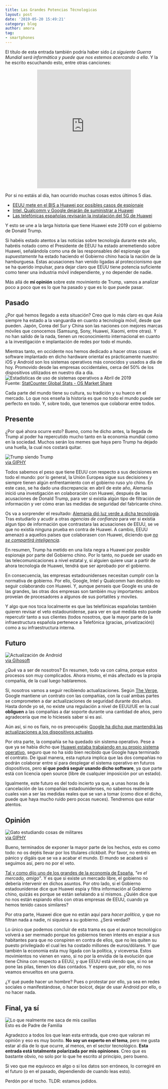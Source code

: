 ```yaml
---
title: Las Grandes Potencias Técnologicas
layout: post
date: '2019-05-20 15:49:21'
category: blog
author: amora
tag:
- smartphones
---
```


El título de esta entrada también podría haber sido *La siguiente Guerra Mundial será informática y puede que nos estemos acercando a ella*. Y la he escrito escuchando esto, entre otras canciones:
<center><iframe src="https://open.spotify.com/embed/track/3pTNVDJpzaLxiZnbC18SMX" width="300" height="380" frameborder="0" allowtransparency="true" allow="encrypted-media"></iframe></center>

Por si no estáis al día, han ocurrido muchas cosas estos últimos 5 días.
*  [EEUU mete en el BIS a Huawei por posibles casos de espionaje](https://www.adslzone.net/2019/05/16/eeuu-prohibe-venta-huawei/)
*  [Intel, Qualcomm y Google dejarán de suministrar a Huawei](https://www.elconfidencial.com/tecnologia/2019-05-20/huawei-google-grandes-tecnologias-eeuu-suministros_2010242/)
*  [Las telefónicas españolas revisarán la instalación del 5G de Huawei](https://www.adslzone.net/2019/05/20/dudas-operadoras-espana-moviles-5g/)  

Y esto se une a la larga historia que tiene Huawei este 2019 con el gobierno de Donald Trump.

Si habéis estado atentos a las noticias sobre tecnología durante este año, habréis notado como el Presidente de EEUU ha estado arremetiendo sobre Huawei, señalándola como una de las responsables del espionaje que *supuestamente* ha estado haciendo el Gobierno chino hacia la nación de la hamburguesa. Estas acusaciones han venido ligadas al proteccionismo que se ha querido impulsar, para dejar claro que EEUU tiene potencia suficiente como tener una industria móvil independiente, y no depender de nadie.

Más allá de **mi opinión** sobre este movimiento de Trump, vamos a analizar poco a poco que es lo que ha pasado y que es lo que puede pasar.

## Pasado
¿Por qué hemos llegado a esta situación? Creo que lo más claro es que Asia siempre ha estado a la vanguardia en cuanto a tecnología móvil, desde que pueden. Japón, Corea del Sur y China son las naciones con mejores marcas móviles que conocemos (Samsung, Sony, Huawei, Xiaomi, entre otras). Y no han salido de la nada, tienen un reconocimiento internacional en cuanto a la investigación e implantación de redes por todo el mundo.

Mientras tanto, en occidente nos hemos dedicado a hacer otras cosas: el software implantado en dicho hardware oriental es prácticamente nuestro: iOS y Android son los sistemas operativos más conocidos y usados a día de hoy. Promovido desde las empresas occidentales, cerca del 50% de los dispositivos utilizados en nuestro día a día.
![Estadísticas de uso de sistemas operativos a Abril de 2019](/assets/images/blog/os-stats-201904.png)  
Fuente: [StatCounter Global Stats - OS Market Share](http://gs.statcounter.com/os-market-share)  

Cada parte del mundo tiene su cultura, su tradición y su hueco en el mercado. Lo que nos enseña la historia es que no todo el mundo puede ser perfecto en todo. Y, sobre todo, que tenemos que colaborar entre todos.

## Presente
¿Por qué ahora ocurre esto? Bueno, como he dicho antes, la llegada de Trump al poder ha repercutido mucho tanto en la economía mundial como en la sociedad. Muchos serán los memes que haya pero Trump ha dejado una huella, la cual nos costará quitar.

![Trump siendo Trump](https://media.giphy.com/media/l4FGuhL4U2WyjdkaY/giphy.gif)  
[via GIPHY](https://giphy.com/gifs/reactionseditor-l4FGuhL4U2WyjdkaY)  

Todos sabemos el peso que tiene EEUU con respecto a sus decisiones en todo el mundo: por lo general, la Unión Europea sigue sus decisiones y siempre tienen algún enfrentamiento con el gobierno ruso y/o chino. En este caso, se ha dado una discrepancia: en abril de este año, Alemania inició una investigación en colaboración con Huawei, después de las acusaciones de Donald Trump, para ver si existía algún tipo de filtración de información y ver cómo eran las medidas de seguridad del fabricante chino.

Os va a sorprender el resultado: [Alemania dió luz verde a dicha tecnología](https://www.abc.es/tecnologia/redes/abci-huawei-no-sera-vetada-alemania-para-despliegue-pese-presiones-donald-trump-201904151652_noticia.html). Tras estudiarlo y acudir a otras *agencias de confianza* para ver si existia algun tipo de información que contrastara las acusaciones de EEUU, se ve que no existía ninguna prueba en contra de Huawei. A cambio, EEUU amenazó a aquellos países que colaborasen con Huawei, diciendo que *[no se compartirá inteligencia](https://hipertextual.com/2019/03/estados-unidos-alemania-huawei-5g)*.

En resumen, Trump ha metido en una lista negra a Huawei por *posible* espionaje por parte del Gobierno chino. Por lo tanto, no puede ser usado en las telecomunicaciones a nivel estatal y, si alguien quiere usar a partir de ahora tecnología de Huawei, tendrá que ser aprobado por el gobierno.

En consecuencia, las empresas estadounidenses necesitan cumplir con la normativa de gobierno. Por ello, Google, Intel y Qualcomm han decidido no seguir colaborando con Huawei. Y, aunque penseis que Google es una de las grandes, las otras dos empresas son también muy importantes: ambos proveían de procesadores a algunos de sus portatiles y moviles.

Y algo que nos toca localmente es que las telefónicas españolas también quieren revisar el veto estadounidense, para ver en qué medida esto puede repercutir tanto a sus clientes (todos nosotros, que la mayor parte de la infraestructura española pertenece a Telefónica (gracias, privatización)) como a su infraestructura interna.

## Futuro
![Actualización de Android](/assets/images/blog/update-android-version-1.png)  
[via Gihosoft](https://www.gihosoft.com/mobile-tips/how-to-update-android-version.html)  

¿Qué va a ser de nosotros? En resumen, todo va con calma, porque estos procesos son muy complicados. Ahora mismo, el más afectado es la propia compañía, de la cual luego hablaremos.

Sí, nosotros vamos a seguir recibiendo actualizaciones. Según [The Verge](https://www.theverge.com/2018/10/24/18019356/android-security-update-mandate-google-contract), Google mantiene un contrato con las compañías, con la cual ambas partes se comprometen a dar actualizaciones de seguridad durante dos años. Hasta donde yo sé, no existe una regulación a nivel de EEUU/UE en la cual **obliguen** a las compañías a dar soporte durante una cantidad de años, pero agradecería que me lo hicieseis saber si es así.

Aún así, si no os fiais, no os preocupéis: [Google ha dicho que mantendrá las actualizaciones a los dispositivos actuales](https://twitter.com/Android/status/1130313848332988421).

Por otra parte, la compañía se ha quedado sin sistema operativo. Pese a que ya se habia dicho que [Huawei estaba trabajando en su propio sistema operativo](https://www.xatakandroid.com/sistema-operativo/huawei-tiene-listo-sistema-operativo-que-reemplazara-a-android-caso-que-sea-necesario), seguro que no ha sido bien recibido que Google haya terminado el contrato. De igual manera, esta ruptura implica que las dos compañías no podrán colaborar entre sí para desplegar el sistema operativo en futuros dispositivos, pero **sí que podrá seguir usando dicho software**, ya que parte está con licencia open source (libre de cualquier imposición por un estado).

Igualmente, este futuro es del todo incierto ya que, a unas horas de la cancelación de las compañías estadounidenses, no sabemos realmente cuales van a ser las medidas reales que se van a tomar (como dice el dicho, puede que haya mucho ruido pero pocas nueces). Tendremos que estar atentos.

## Opinión
![Gato estudiando cosas de militares](https://media.giphy.com/media/R98cFjunTyfpS/giphy.gif)  
[via GIPHY](https://giphy.com/gifs/cat-animal-confused-R98cFjunTyfpS)  

Bueno, terminados de exponer la mayor parte de los hechos, esto es como todo: no os dejéis llevar por los titulares *clickbait*. Por favor, no entréis en pánico y digáis que se va a acabar el mundo. El mundo se acabará si seguimos así, pero no por el veto.

[Tal y como dijo uno de los grandes de la economía de España](https://www.youtube.com/watch?v=HLmGfhxUg-0&t=71s), *"es el mercado, amigo"*. Y es que si existe un mercado libre, el gobierno no debería intervenir en dichos asuntos. Por otro lado, si el Gobierno estadounidense dice que Huawei espía y filtra información al Gobierno chino, quizás es porque se están señalando a sí mismos. ¿Quién dice que no nos están espiando ellos con otras empresas de EEUU, cuando ya hemos tenido casos similares?

Por otra parte, Huawei dice que no están aquí para *hacer política*, y que no filtran nada a nadie, ni siquiera a su gobierno. ¿Será verdad?

Lo único que podemos concluir de esta trama es que el avance tecnológico volverá a ser mermado porque los gobiernos tienen interés en espiar a sus habitantes para que no conspiren en contra de ellos, que no les quiten su puesto privilegiado el cual les ha costado millones de euros/dólares. Y que también la economia esta muy ligada con la política, y viceversa. Estos movimientos no vienen en vano, si no por la envidia de la evolución que tiene China con respecto a EEUU, y que EEUU está viendo que, si no se pone las pilas, tienen los días contados. Y espero que, por ello, no nos veamos envueltos en una guerra.

¿Y qué puede hacer un hombre? Pues o protestar por ello, ya sea en redes sociales o manifestándose, o hacer boicot, dejar de usar Android por ello, o no hacer nada.

## Final, ya sí
![Lo que realmente me saca de mis casillas](/assets/images/blog/grindmygears.jpeg)  
Esto es de Padre de Familia  

Agradezco a todos los que lean esta entrada, que creo que valoran mi opinión y eso es muy bonito. **No soy un experto en el tema**, pero me gusta estar al día de lo que ocurre, al menos, en el sector tecnológico. **Esta entrada está totalmente polarizada por mis opiniones**. Creo que es bastante obvio, no solo por lo que he escrito al principio, pero bueno.

Si veo que me equivoco en algo o si los datos son erróneos, lo corregiré en el futuro (o en el pasado, dependiendo de cuando leas esto).

Perdón por el tocho. TLDR: estamos jodidos.
